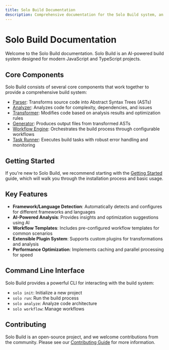 ```yaml
---
title: Solo Build Documentation
description: Comprehensive documentation for the Solo Build system, an AI-powered build system for modern JavaScript and TypeScript projects
---
```


# Solo Build Documentation

Welcome to the Solo Build documentation. Solo Build is an AI-powered build system designed for modern JavaScript and TypeScript projects.

## Core Components

Solo Build consists of several core components that work together to provide a comprehensive build system:

- [Parser](/docs/parser): Transforms source code into Abstract Syntax Trees (ASTs)
- [Analyzer](/docs/analyzer): Analyzes code for complexity, dependencies, and issues
- [Transformer](/docs/transformer): Modifies code based on analysis results and optimization rules
- [Generator](/docs/generator): Produces output files from transformed ASTs
- [Workflow Engine](/docs/workflow): Orchestrates the build process through configurable workflows
- [Task Runner](/docs/task-runner): Executes build tasks with robust error handling and monitoring

## Getting Started

If you're new to Solo Build, we recommend starting with the [Getting Started](/docs/getting-started) guide, which will walk you through the installation process and basic usage.

## Key Features

- **Framework/Language Detection**: Automatically detects and configures for different frameworks and languages
- **AI-Powered Analysis**: Provides insights and optimization suggestions using AI
- **Workflow Templates**: Includes pre-configured workflow templates for common scenarios
- **Extensible Plugin System**: Supports custom plugins for transformations and analysis
- **Performance Optimization**: Implements caching and parallel processing for speed

## Command Line Interface

Solo Build provides a powerful CLI for interacting with the build system:

- `solo init`: Initialize a new project
- `solo run`: Run the build process
- `solo analyze`: Analyze code architecture
- `solo workflow`: Manage workflows

## Contributing

Solo Build is an open-source project, and we welcome contributions from the community. Please see our [Contributing Guide](https://github.com/solo-build/solo-build/blob/main/CONTRIBUTING.md) for more information.
